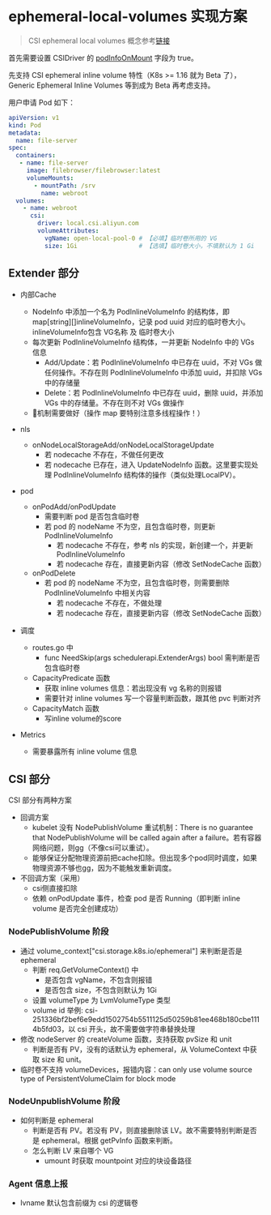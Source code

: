 # ephemeral-local-volumes 实现方案

> CSI ephemeral local volumes 概念参考[链接](https://kubernetes-csi.github.io/docs/ephemeral-local-volumes.html)

首先需要设置 CSIDriver 的 [podInfoOnMount](https://kubernetes-csi.github.io/docs/pod-info.html) 字段为 true。

先支持 CSI ephemeral inline volume 特性（K8s >= 1.16 就为 Beta 了），Generic Ephemeral Inline Volumes 等到成为 Beta 再考虑支持。

用户申请 Pod 如下：

```yaml
apiVersion: v1
kind: Pod
metadata:
  name: file-server
spec:
  containers:
   - name: file-server
     image: filebrowser/filebrowser:latest
     volumeMounts:
       - mountPath: /srv
         name: webroot
  volumes:
    - name: webroot
      csi:
        driver: local.csi.aliyun.com
        volumeAttributes:
          vgName: open-local-pool-0 # 【必填】临时卷所用的 VG
          size: 1Gi                 # 【选填】临时卷大小，不填默认为 1 Gi
```

## Extender 部分

- 内部Cache
  - NodeInfo 中添加一个名为 PodInlineVolumeInfo 的结构体，即 map[string][]inlineVolumeInfo，记录 pod uuid 对应的临时卷大小。inlineVolumeInfo包含 VG名称 及 临时卷大小
  - 每次更新 PodInlineVolumeInfo 结构体，一并更新 NodeInfo 中的 VGs 信息
    - Add/Update：若 PodInlineVolumeInfo 中已存在 uuid，不对 VGs 做任何操作。不存在则 PodInlineVolumeInfo 中添加 uuid，并扣除 VGs 中的存储量
    - Delete：若 PodInlineVolumeInfo 中已存在 uuid，删除 uuid，并添加 VGs 中的存储量。不存在则不对 VGs 做操作
  - 🔐机制需要做好（操作 map 要特别注意多线程操作！）

- nls
  - onNodeLocalStorageAdd/onNodeLocalStorageUpdate
    - 若 nodecache 不存在，不做任何更改
    - 若 nodecache 已存在，进入 UpdateNodeInfo 函数。这里要实现处理 PodInlineVolumeInfo 结构体的操作（类似处理LocalPV）。

- pod
  - onPodAdd/onPodUpdate
    - 需要判断 pod 是否包含临时卷
    - 若 pod 的 nodeName 不为空，且包含临时卷，则更新 PodInlineVolumeInfo
      - 若 nodecache 不存在，参考 nls 的实现，新创建一个，并更新 PodInlineVolumeInfo
      - 若 nodecache 存在，直接更新内容（修改 SetNodeCache 函数）
  - onPodDelete
    - 若 pod 的 nodeName 不为空，且包含临时卷，则需要删除 PodInlineVolumeInfo 中相关内容
      - 若 nodecache 不存在，不做处理
      - 若 nodecache 存在，直接更新内容（修改 SetNodeCache 函数）

- 调度
  - routes.go 中
    - func NeedSkip(args schedulerapi.ExtenderArgs) bool 需判断是否包含临时卷
  - CapacityPredicate 函数
    - 获取 inline volumes 信息：若出现没有 vg 名称的则报错
    - 需要针对 inline volumes 写一个容量判断函数，跟其他 pvc 判断对齐
  - CapacityMatch 函数
    - 写inline volume的score

- Metrics
  - 需要暴露所有 inline volume 信息

## CSI 部分

CSI 部分有两种方案

- 回调方案
  - kubelet 没有 NodePublishVolume 重试机制：There is no guarantee that NodePublishVolume will be called again after a failure。若有容器网络问题，则gg（不像csi可以重试）。
  - 能够保证分配物理资源前把cache扣除。但出现多个pod同时调度，如果物理资源不够也gg，因为不能触发重新调度。
- 不回调方案（采用）
  - csi侧直接扣除
  - 依赖 onPodUpdate 事件，检查 pod 是否 Running（即判断 inline volume 是否完全创建成功）

### NodePublishVolume 阶段

- 通过 volume_context["csi.storage.k8s.io/ephemeral"] 来判断是否是 ephemeral
  - 判断 req.GetVolumeContext() 中
    - 是否包含 vgName，不包含则报错
    - 是否包含 size，不包含则默认为 1Gi
  - 设置 volumeType 为 LvmVolumeType 类型
  - volume id 举例: csi-251336bf2bef6e9edd1502754b5511125d50259b81ee468b180cbe1114b5fd03，以 csi 开头，故不需要做字符串替换处理
- 修改 nodeServer 的 createVolume 函数，支持获取 pvSize 和 unit
  - 判断是否有 PV，没有的话默认为 ephemeral，从 VolumeContext 中获取 size 和 unit。
- 临时卷不支持 volumeDevices，报错内容：can only use volume source type of PersistentVolumeClaim for block mode

### NodeUnpublishVolume 阶段

- 如何判断是 ephemeral
  - 判断是否有 PV。若没有 PV，则直接删除该 LV。故不需要特别判断是否是 ephemeral。根据 getPvInfo 函数来判断。
  - 怎么判断 LV 来自哪个 VG
    - umount 时获取 mountpoint 对应的块设备路径

### Agent 信息上报

- lvname 默认包含前缀为 csi 的逻辑卷